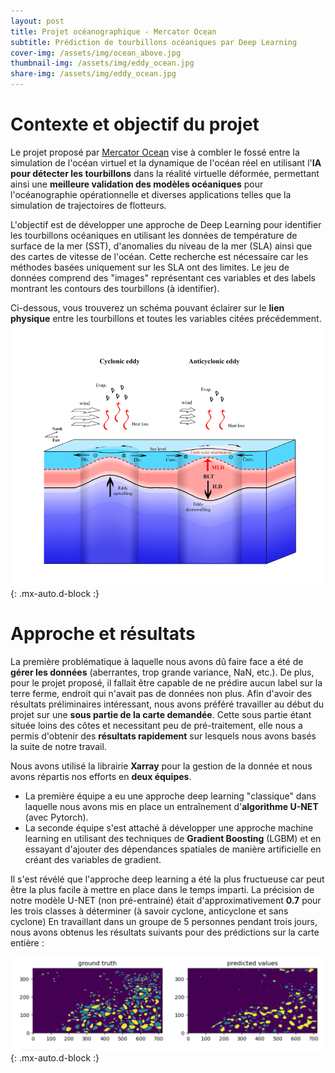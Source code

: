 ```yaml
---
layout: post
title: Projet océanographique - Mercator Ocean
subtitle: Prédiction de tourbillons océaniques par Deep Learning
cover-img: /assets/img/ocean_above.jpg
thumbnail-img: /assets/img/eddy_ocean.jpg
share-img: /assets/img/eddy_ocean.jpg
---
```


# Contexte et objectif du projet

Le projet proposé par [Mercator Ocean](https://www.kaggle.com/competitions/ocean-eddy-detection/overview) vise à combler le fossé entre la simulation de l'océan virtuel et la dynamique de l'océan réel en utilisant l'**IA pour détecter les tourbillons** dans la réalité virtuelle déformée, permettant ainsi une **meilleure validation des modèles océaniques** pour l'océanographie opérationnelle et diverses applications telles que la simulation de trajectoires de flotteurs.

L'objectif est de développer une approche de Deep Learning pour identifier les tourbillons océaniques en utilisant les données de température de surface de la mer (SST), d'anomalies du niveau de la mer (SLA) ainsi que des cartes de vitesse de l'océan. Cette recherche est nécessaire car les méthodes basées uniquement sur les SLA ont des limites. Le jeu de données comprend des "images" représentant ces variables et des labels montrant les contours des tourbillons (à identifier).

Ci-dessous, vous trouverez un schéma pouvant éclairer sur le **lien physique** entre les tourbillons et toutes les variables citées précédemment.
![eddy_effets.png](../assets/img/eddy_effets.png){: .mx-auto.d-block :}


# Approche et résultats

La première problématique à laquelle nous avons dû faire face a été de **gérer les données** (aberrantes, trop grande variance, NaN, etc.). 
De plus, pour le projet proposé, il fallait être capable de ne prédire aucun label sur la terre ferme, endroit qui n'avait pas de données non plus.
Afin d'avoir des résultats préliminaires intéressant, nous avons préféré travailler au début du projet sur une **sous partie de la carte demandée**. Cette sous partie étant située loins des côtes et necessitant peu de pré-traitement, elle nous a permis d'obtenir des **résultats rapidement** sur lesquels nous avons basés la suite de notre travail.

Nous avons utilisé la librairie **Xarray** pour la gestion de la donnée et nous avons répartis nos efforts en **deux équipes**. 
- La première équipe a eu une approche deep learning "classique" dans laquelle nous avons mis en place un entraînement d'**algorithme U-NET** (avec Pytorch). 
- La seconde équipe s'est attaché à développer une approche machine learning en utilisant des techniques de **Gradient Boosting** (LGBM) et en essayant d'ajouter des dépendances spatiales de manière artificielle en créant des variables de gradient.

Il s'est révélé que l'approche deep learning a été la plus fructueuse car peut être la plus facile à mettre en place dans le temps imparti. La précision de notre modèle U-NET (non pré-entrainé) était d'approximativement **0.7** pour les trois classes à déterminer (à savoir cyclone, anticyclone et sans cyclone)
En travaillant dans un groupe de 5 personnes pendant trois jours, nous avons obtenus les résultats suivants pour des prédictions sur la carte entière :

![result_eddy.png](../assets/img/result_eddy.png){: .mx-auto.d-block :}
